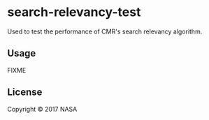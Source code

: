 # search-relevancy-test

Used to test the performance of CMR's search relevancy algorithm.

## Usage

FIXME

## License

Copyright © 2017 NASA
